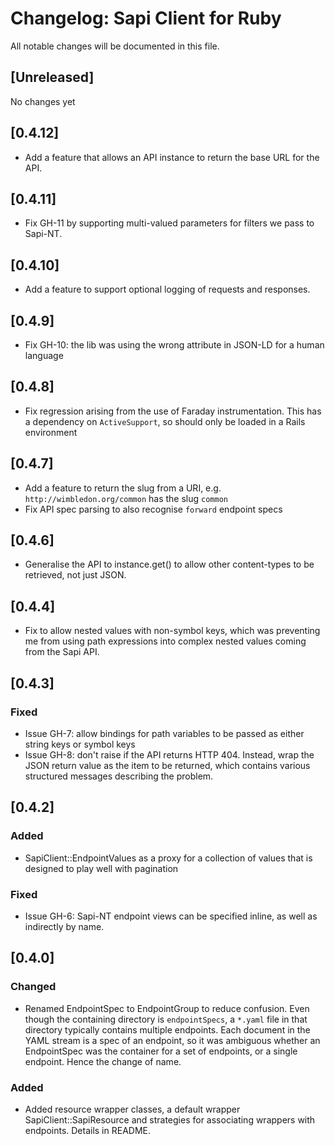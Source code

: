 # Changelog: Sapi Client for Ruby

All notable changes will be documented in this file.

## [Unreleased]

No changes yet

## [0.4.12]
- Add a feature that allows an API instance to return the base URL for the API.

## [0.4.11]
- Fix GH-11 by supporting multi-valued parameters for filters we pass to Sapi-NT.

## [0.4.10]
- Add a feature to support optional logging of requests and responses.

## [0.4.9]
- Fix GH-10: the lib was using the wrong attribute in JSON-LD for a human language

## [0.4.8]
- Fix regression arising from the use of Faraday instrumentation. This has a
  dependency on `ActiveSupport`, so should only be loaded in a Rails environment

## [0.4.7]
- Add a feature to return the slug from a URI, e.g. `http://wimbledon.org/common`
  has the slug `common`
- Fix API spec parsing to also recognise `forward` endpoint specs

## [0.4.6]
- Generalise the API to instance.get() to allow other content-types to be
  retrieved, not just JSON.

## [0.4.4]

- Fix to allow nested values with non-symbol keys, which was preventing me from
  using path expressions into complex nested values coming from the Sapi API.

## [0.4.3]
### Fixed

- Issue GH-7: allow bindings for path variables to be passed as either string
  keys or symbol keys
- Issue GH-8: don't raise if the API returns HTTP 404. Instead, wrap the JSON
  return value as the item to be returned, which contains various structured
  messages describing the problem.

## [0.4.2]
### Added

- SapiClient::EndpointValues as a proxy for a collection of values that is
  designed to play well with pagination

### Fixed

- Issue GH-6: Sapi-NT endpoint views can be specified inline, as well as
  indirectly by name.

## [0.4.0]
### Changed

- Renamed EndpointSpec to EndpointGroup to reduce confusion. Even though the
  containing directory is `endpointSpecs`, a `*.yaml` file in that directory
  typically contains multiple endpoints. Each document in the YAML stream is
  a spec of an endpoint, so it was ambiguous whether an EndpointSpec was the
  container for a set of endpoints, or a single endpoint. Hence the change of
  name.

### Added

- Added resource wrapper classes, a default wrapper SapiClient::SapiResource
  and strategies for associating wrappers with endpoints. Details in README.
